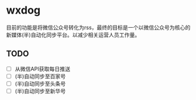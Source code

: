# wxdog

目前的功能是将微信公众号转化为rss，最终的目标是一个以微信公众号为核心的新媒体(半)自动化同步平台。以减少相关运营人员工作量。

## TODO

- [ ] 从微信API获取每日推送
- [ ] (半)自动同步至百家号
- [ ] (半)自动同步至头条号
- [ ] (半)自动同步至新华号
